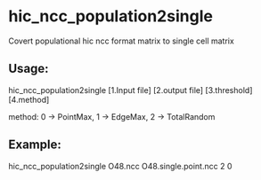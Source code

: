 # hic_ncc_population2single
Covert populational hic ncc format matrix to single cell matrix

## Usage: 
hic_ncc_population2single [1.Input file] [2.output file] [3.threshold] [4.method]

method: 0 -> PointMax, 1 -> EdgeMax, 2 -> TotalRandom

## Example:
hic_ncc_population2single O48.ncc O48.single.point.ncc 2 0

